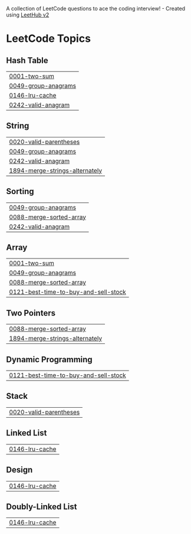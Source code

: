 A collection of LeetCode questions to ace the coding interview! - Created using [LeetHub v2](https://github.com/arunbhardwaj/LeetHub-2.0)
<!---LeetCode Topics Start-->
# LeetCode Topics
## Hash Table
|  |
| ------- |
| [0001-two-sum](https://github.com/Mohanmanjunatha/LeetCode/tree/master/0001-two-sum) |
| [0049-group-anagrams](https://github.com/Mohanmanjunatha/LeetCode/tree/master/0049-group-anagrams) |
| [0146-lru-cache](https://github.com/Mohanmanjunatha/LeetCode/tree/master/0146-lru-cache) |
| [0242-valid-anagram](https://github.com/Mohanmanjunatha/LeetCode/tree/master/0242-valid-anagram) |
## String
|  |
| ------- |
| [0020-valid-parentheses](https://github.com/Mohanmanjunatha/LeetCode/tree/master/0020-valid-parentheses) |
| [0049-group-anagrams](https://github.com/Mohanmanjunatha/LeetCode/tree/master/0049-group-anagrams) |
| [0242-valid-anagram](https://github.com/Mohanmanjunatha/LeetCode/tree/master/0242-valid-anagram) |
| [1894-merge-strings-alternately](https://github.com/Mohanmanjunatha/LeetCode/tree/master/1894-merge-strings-alternately) |
## Sorting
|  |
| ------- |
| [0049-group-anagrams](https://github.com/Mohanmanjunatha/LeetCode/tree/master/0049-group-anagrams) |
| [0088-merge-sorted-array](https://github.com/Mohanmanjunatha/LeetCode/tree/master/0088-merge-sorted-array) |
| [0242-valid-anagram](https://github.com/Mohanmanjunatha/LeetCode/tree/master/0242-valid-anagram) |
## Array
|  |
| ------- |
| [0001-two-sum](https://github.com/Mohanmanjunatha/LeetCode/tree/master/0001-two-sum) |
| [0049-group-anagrams](https://github.com/Mohanmanjunatha/LeetCode/tree/master/0049-group-anagrams) |
| [0088-merge-sorted-array](https://github.com/Mohanmanjunatha/LeetCode/tree/master/0088-merge-sorted-array) |
| [0121-best-time-to-buy-and-sell-stock](https://github.com/Mohanmanjunatha/LeetCode/tree/master/0121-best-time-to-buy-and-sell-stock) |
## Two Pointers
|  |
| ------- |
| [0088-merge-sorted-array](https://github.com/Mohanmanjunatha/LeetCode/tree/master/0088-merge-sorted-array) |
| [1894-merge-strings-alternately](https://github.com/Mohanmanjunatha/LeetCode/tree/master/1894-merge-strings-alternately) |
## Dynamic Programming
|  |
| ------- |
| [0121-best-time-to-buy-and-sell-stock](https://github.com/Mohanmanjunatha/LeetCode/tree/master/0121-best-time-to-buy-and-sell-stock) |
## Stack
|  |
| ------- |
| [0020-valid-parentheses](https://github.com/Mohanmanjunatha/LeetCode/tree/master/0020-valid-parentheses) |
## Linked List
|  |
| ------- |
| [0146-lru-cache](https://github.com/Mohanmanjunatha/LeetCode/tree/master/0146-lru-cache) |
## Design
|  |
| ------- |
| [0146-lru-cache](https://github.com/Mohanmanjunatha/LeetCode/tree/master/0146-lru-cache) |
## Doubly-Linked List
|  |
| ------- |
| [0146-lru-cache](https://github.com/Mohanmanjunatha/LeetCode/tree/master/0146-lru-cache) |
<!---LeetCode Topics End-->